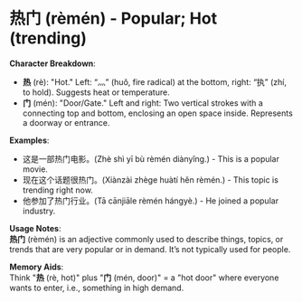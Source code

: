 # **热门 (rèmén) - Popular; Hot (trending)**

**Character Breakdown**:  
- **热** (rè): "Hot." Left: “灬” (huǒ, fire radical) at the bottom, right: “执” (zhí, to hold). Suggests heat or temperature.  
- **门** (mén): "Door/Gate." Left and right: Two vertical strokes with a connecting top and bottom, enclosing an open space inside. Represents a doorway or entrance.

**Examples**:  
- 这是一部热门电影。(Zhè shì yī bù rèmén diànyǐng.) - This is a popular movie.  
- 现在这个话题很热门。(Xiànzài zhège huàtí hěn rèmén.) - This topic is trending right now.  
- 他参加了热门行业。(Tā cānjiāle rèmén hángyè.) - He joined a popular industry.

**Usage Notes**:  
**热门** (rèmén) is an adjective commonly used to describe things, topics, or trends that are very popular or in demand. It’s not typically used for people.

**Memory Aids**:  
Think "**热** (rè, hot)" plus "**门** (mén, door)" = a "hot door" where everyone wants to enter, i.e., something in high demand.
